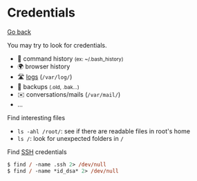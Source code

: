 # Credentials

[Go back](../index.md#linux-privilege-escalation-)

<div class="row row-cols-md-2"><div>

You may try to look for credentials.

* 🔐 command history <small>(ex: ~/.bash_history)</small>
* 🌍 browser history
* 🛣️ [logs](/cybersecurity/blue-team/logs.md) (`/var/log/`)
* 🐚 backups <small>(.old, .bak...)</small>
* ✉️ conversations/mails (`/var/mail/`)
* ...
</div><div>

Find interesting files

* `ls -ahl /root/`: see if there are readable files in root's home
* `ls /`: look for unexpected folders in `/`

Find [SSH](/operating-systems/networking/protocols/ssh.md) credentials

```ps
$ find / -name .ssh 2> /dev/null
$ find / -name *id_dsa* 2> /dev/null
```
</div></div>